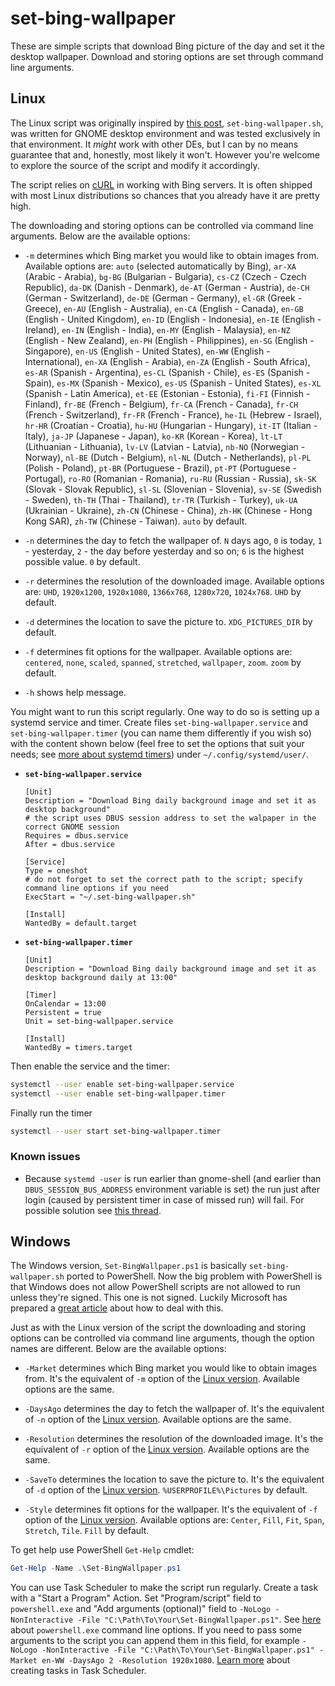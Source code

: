 # set-bing-wallpaper

These are simple scripts that download Bing picture of the day and set it the desktop wallpaper. Download and storing options are set through command line arguments.

## Linux

The Linux script was originally inspired by [this post](https://ubuntuforums.org/showthread.php?t=2074098&p=12308115#post12308115), `set-bing-wallpaper.sh`, was written for GNOME desktop environment and was tested exclusively in that environment. It *might* work with other DEs, but I can by no means guarantee that and, honestly, most likely it won't. However you're welcome to explore the source of the script and modify it accordingly.

The script relies on [cURL](http://curl.haxx.se) in working with Bing servers. It is often shipped with most Linux distributions so chances that you already have it are pretty high.

The downloading and storing options can be controlled via command line arguments. Below are the available options:

* `-m` determines which Bing market you would like to obtain images from. Available options are: `auto` (selected automatically by Bing), `ar-XA` (Arabic - Arabia), `bg-BG` (Bulgarian - Bulgaria), `cs-CZ` (Czech - Czech Republic), `da-DK` (Danish - Denmark), `de-AT` (German - Austria), `de-CH` (German - Switzerland), `de-DE` (German - Germany), `el-GR` (Greek - Greece), `en-AU` (English - Australia), `en-CA` (English - Canada), `en-GB` (English - United Kingdom), `en-ID` (English - Indonesia), `en-IE` (English - Ireland), `en-IN` (English - India), `en-MY` (English - Malaysia), `en-NZ` (English - New Zealand), `en-PH` (English - Philippines), `en-SG` (English - Singapore), `en-US` (English - United States), `en-WW` (English - International), `en-XA` (English - Arabia), `en-ZA` (English - South Africa), `es-AR` (Spanish - Argentina), `es-CL` (Spanish - Chile), `es-ES` (Spanish - Spain), `es-MX` (Spanish - Mexico), `es-US` (Spanish - United States), `es-XL` (Spanish - Latin America), `et-EE` (Estonian - Estonia), `fi-FI` (Finnish - Finland), `fr-BE` (French - Belgium), `fr-CA` (French - Canada), `fr-CH` (French - Switzerland), `fr-FR` (French - France), `he-IL` (Hebrew - Israel), `hr-HR` (Croatian - Croatia), `hu-HU` (Hungarian - Hungary), `it-IT` (Italian - Italy), `ja-JP` (Japanese - Japan), `ko-KR` (Korean - Korea), `lt-LT` (Lithuanian - Lithuania), `lv-LV` (Latvian - Latvia), `nb-NO` (Norwegian - Norway), `nl-BE` (Dutch - Belgium), `nl-NL` (Dutch - Netherlands), `pl-PL` (Polish - Poland), `pt-BR` (Portuguese - Brazil), `pt-PT` (Portuguese - Portugal), `ro-RO` (Romanian - Romania), `ru-RU` (Russian - Russia), `sk-SK` (Slovak - Slovak Republic), `sl-SL` (Slovenian - Slovenia), `sv-SE` (Swedish - Sweden), `th-TH` (Thai - Thailand), `tr-TR` (Turkish - Turkey), `uk-UA` (Ukrainian - Ukraine), `zh-CN` (Chinese - China), `zh-HK` (Chinese - Hong Kong SAR), `zh-TW` (Chinese - Taiwan). `auto` by default.

* `-n` determines the day to fetch the wallpaper of. `N` days ago, `0` is today, `1` - yesterday, `2` - the day before yesterday and so on; `6` is the highest possible value. `0` by default.

* `-r` determines the resolution of the downloaded image. Available options are: `UHD`, `1920x1200`, `1920x1080`, `1366x768`, `1280x720`, `1024x768`. `UHD` by default.

* `-d` determines the location to save the picture to. `XDG_PICTURES_DIR` by default.

* `-f` determines fit options for the wallpaper. Available options are: `centered`, `none`, `scaled`, `spanned`, `stretched`, `wallpaper`, `zoom`. `zoom` by default.

* `-h` shows help message.

You might want to run this script regularly. One way to do so is setting up a systemd service and timer. Create files `set-bing-wallpaper.service` and `set-bing-wallpaper.timer` (you can name them differently if you wish so) with the content shown below (feel free to set the options that suit your needs; see [more about systemd timers](https://wiki.archlinux.org/index.php/Systemd/Timers)) under `~/.config/systemd/user/`.

* **`set-bing-wallpaper.service`**

    ```text
    [Unit]
    Description = "Download Bing daily background image and set it as desktop background"
    # the script uses DBUS session address to set the walpaper in the correct GNOME session
    Requires = dbus.service
    After = dbus.service

    [Service]
    Type = oneshot
    # do not forget to set the correct path to the script; specify command line options if you need
    ExecStart = "~/.set-bing-wallpaper.sh"

    [Install]
    WantedBy = default.target
    ```

* **`set-bing-wallpaper.timer`**

    ```text
    [Unit]
    Description = "Download Bing daily background image and set it as desktop background daily at 13:00"

    [Timer]
    OnCalendar = 13:00
    Persistent = true
    Unit = set-bing-wallpaper.service

    [Install]
    WantedBy = timers.target
    ```

Then enable the service and the timer:

```bash
systemctl --user enable set-bing-wallpaper.service
systemctl --user enable set-bing-wallpaper.timer
```

Finally run the timer

```bash
systemctl --user start set-bing-wallpaper.timer
```

### Known issues

* Because `systemd -user` is run earlier than gnome-shell (and earlier than `DBUS_SESSION_BUS_ADDRESS` environment variable is set) the run just after login (caused by persistent timer in case of missed run) will fail. For possible solution see [this thread](https://bbs.archlinux.org/viewtopic.php?id=197223).

## Windows

The Windows version, `Set-BingWallpaper.ps1` is basically `set-bing-wallpaper.sh` ported to PowerShell. Now the big problem with PowerShell is that Windows does not allow PowerShell scripts are not allowed to run unless they're signed. This one is not signed. Luckily Microsoft has prepared a [great article](https://docs.microsoft.com/en-us/powershell/module/microsoft.powershell.core/about/about_signing) about how to deal with this.

Just as with the Linux version of the script the downloading and storing options can be controlled via command line arguments, though the option names are different. Below are the available options:

* `-Market` determines which Bing market you would like to obtain images from. It's the equivalent of `-m` option of the [Linux version](#Linux). Available options are the same.

* `-DaysAgo` determines the day to fetch the wallpaper of. It's the equivalent of `-n` option of the [Linux version](#Linux). Available options are the same.

* `-Resolution` determines the resolution of the downloaded image. It's the equivalent of `-r` option of the [Linux version](#Linux). Available options are the same.

* `-SaveTo` determines the location to save the picture to. It's the equivalent of `-d` option of the [Linux version](#Linux). `%USERPROFILE%\Pictures` by default.

* `-Style` determines fit options for the wallpaper. It's the equivalent of `-f` option of the [Linux version](#Linux). Available options are: `Center`, `Fill`, `Fit`, `Span`, `Stretch`, `Tile`. `Fill` by default.

To get help use PowerShell `Get-Help` cmdlet:

```powershell
Get-Help -Name .\Set-BingWallpaper.ps1
```

You can use Task Scheduler to make the script run regularly. Create a task with a "Start a Program" Action. Set "Program/script" field to `powershell.exe` and "Add arguments (optional)" field to `-NoLogo -NonInteractive -File "C:\Path\To\Your\Set-BingWallpaper.ps1"`. See [here](https://docs.microsoft.com/ru-ru/powershell/module/microsoft.powershell.core/about/about_powershell_exe) about `powershell.exe` command line options. If you need to pass some arguments to the script you can append them in this field, for example `-NoLogo -NonInteractive -File "C:\Path\To\Your\Set-BingWallpaper.ps1" -Market en-WW -DaysAgo 2 -Resolution 1920x1080`. [Learn more](https://www.windowscentral.com/how-create-automated-task-using-task-scheduler-windows-10) about creating tasks in Task Scheduler.
